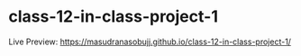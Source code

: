 # class-12-in-class-project-1


Live Preview: https://masudranasobujj.github.io/class-12-in-class-project-1/
